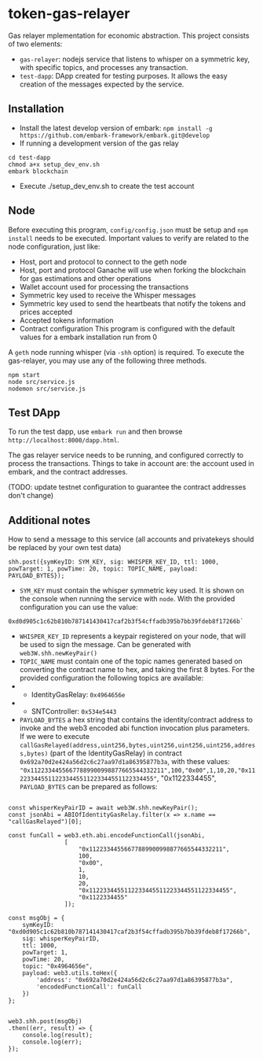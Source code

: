 # token-gas-relayer
Gas relayer mplementation for economic abstraction. This project consists of two elements:
- `gas-relayer`: nodejs service that listens to whisper on a symmetric key, with specific topics, and processes any transaction.
- `test-dapp`: DApp created for testing purposes. It allows the easy creation of the messages expected by the service.

## Installation
- Install the latest develop version of embark: `npm install -g https://github.com/embark-framework/embark.git@develop`
- If running a development version of the gas relay
```
cd test-dapp
chmod a+x setup_dev_env.sh
embark blockchain
```
- Execute ./setup_dev_env.sh to create the test account

## Node

Before executing this program, `config/config.json` must be setup and `npm install` needs to be executed. Important values to verify are related to the node configuration, just like:
- Host, port and protocol to connect to the geth node
- Host, port and protocol Ganache will use when forking the blockchain for gas estimations and other operations
- Wallet account used for processing the transactions
- Symmetric key used to receive the Whisper messages
- Symmetric key used to send the heartbeats that notify the tokens and prices accepted
- Accepted tokens information
- Contract configuration
This program is configured with the default values for a embark installation run from 0

A `geth` node running whisper (via `-shh` option) is required. To execute the gas-relayer, you may use any of the following three methods.

```
npm start
node src/service.js
nodemon src/service.js
```

## Test DApp
To run the test dapp, use `embark run` and then browse `http://localhost:8000/dapp.html`.

The gas relayer service needs to be running, and configured correctly to process the transactions. Things to take in account are: the account used in embark, and the contract addresses.

(TODO: update testnet configuration to guarantee the contract addresses don't change)



## Additional notes
How to send a message to this service (all accounts and privatekeys should be replaced by your own test data)
```
shh.post({symKeyID: SYM_KEY, sig: WHISPER_KEY_ID, ttl: 1000, powTarget: 1, powTime: 20, topic: TOPIC_NAME, payload: PAYLOAD_BYTES});
```
- `SYM_KEY` must contain the whisper symmetric key used. It is shown on the console when running the service with `node`. With the provided configuration you can use the value:
```
0xd0d905c1c62b810b787141430417caf2b3f54cffadb395b7bb39fdeb8f17266b`
```
- `WHISPER_KEY_ID` represents a keypair registered on your node, that will be used to sign the message. Can be generated with `web3W.shh.newKeyPair()`
- `TOPIC_NAME` must contain one of the topic names generated based on converting the contract name to hex, and taking the first 8 bytes. For the provided configuration the following topics are available:
- - IdentityGasRelay: `0x4964656e`
- - SNTController: `0x534e5443`
- `PAYLOAD_BYTES` a hex string that contains the identity/contract address to invoke and the web3 encoded abi function invocation plus parameters. If we were to execute `callGasRelayed(address,uint256,bytes,uint256,uint256,uint256,address,bytes)` (part of the IdentityGasRelay) in contract `0x692a70d2e424a56d2c6c27aa97d1a86395877b3a`, with these values: `"0x11223344556677889900998877665544332211",100,"0x00",1,10,20,"0x1122334455112233445511223344551122334455"`, "0x1122334455", `PAYLOAD_BYTES` can be prepared as follows: 



```

const whisperKeyPairID = await web3W.shh.newKeyPair();
const jsonAbi = ABIOfIdentityGasRelay.filter(x => x.name == "callGasRelayed")[0];

const funCall = web3.eth.abi.encodeFunctionCall(jsonAbi,
                [
                    "0x11223344556677889900998877665544332211", 
                    100, 
                    "0x00",
                    1,
                    10,
                    20,
                    "0x1122334455112233445511223344551122334455",
                    "0x1122334455"
                ]);

const msgObj = { 
    symKeyID: "0xd0d905c1c62b810b787141430417caf2b3f54cffadb395b7bb39fdeb8f17266b", 
    sig: whisperKeyPairID,
    ttl: 1000, 
    powTarget: 1, 
    powTime: 20, 
    topic: "0x4964656e", 
    payload: web3.utils.toHex({
        'address': "0x692a70d2e424a56d2c6c27aa97d1a86395877b3a",
        'encodedFunctionCall': funCall
    })
};

        
web3.shh.post(msgObj)
.then((err, result) => {
    console.log(result);
    console.log(err);
});

```